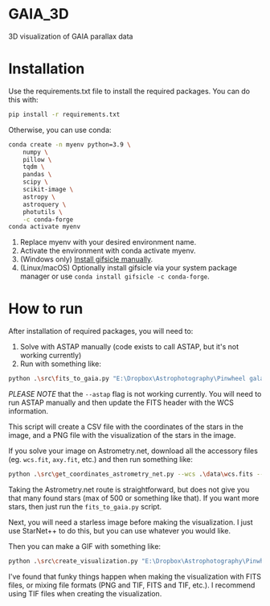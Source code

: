 # GAIA_3D
3D visualization of GAIA parallax data

# Installation
Use the requirements.txt file to install the required packages. You can do this with:
```bash
pip install -r requirements.txt
```
Otherwise, you can use conda:
```bash
conda create -n myenv python=3.9 \
    numpy \
    pillow \
    tqdm \
    pandas \
    scipy \
    scikit-image \
    astropy \
    astroquery \
    photutils \
    -c conda-forge
conda activate myenv
```
1. Replace myenv with your desired environment name.
2. Activate the environment with conda activate myenv.
3. (Windows only) [Install gifsicle manually](https://eternallybored.org/misc/gifsicle/).
4. (Linux/macOS) Optionally install gifsicle via your system package manager or use `conda install gifsicle -c conda-forge`.

# How to run
After installation of required packages, you will need to:
1. Solve with ASTAP manually (code exists to call ASTAP, but it's not working currently)
2. Run with something like:
```bash
python .\src\fits_to_gaia.py "E:\Dropbox\Astrophotography\Pinwheel galaxy\March 2025\pinwheel_temp-HaRGB_2-csc-crop-St-Starless.fits" -o "E:\Dropbox\Astrophotography\Pinwheel galaxy\March 2025\distances_updated.csv" -v --viz-output "E:\Dropbox\Astrophotography\Pinwheel galaxy\March 2025\distance_viz.png" -d --astap "C:\Program Files\astap\astap.exe"
```
*PLEASE NOTE* that the `--astap` flag is not working currently. You will need to run ASTAP manually and then update the FITS header with the WCS information.

This script will create a CSV file with the coordinates of the stars in the image, and a PNG file with the 
visualization of the stars in the image. 

If you solve your image on Astrometry.net, download all the accessory files (eg. `wcs.fit`, `axy.fit`, etc.) and 
then run something like:
```bash
python .\src\get_coordinates_astrometry_net.py --wcs .\data\wcs.fits --fits .\data\new-image.fits --image-radec .\data\image-radec.fits --axy .\data\axy.fits --output .\data\test_astrometry.csv -v --viz-output .\data\test_astrometry.png -d
```
Taking the Astrometry.net route is straightforward, but does not give you that many found stars (max of 500 or 
something like that). If you want more stars, then just run the `fits_to_gaia.py` script.

Next, you will need a starless image before making the visualization. I just use StarNet++ to do this, but you can 
use whatever you would like.

Then you can make a GIF with something like:
```bash
python .\src\create_visualization.py "E:\Dropbox\Astrophotography\Pinwheel galaxy\March 2025\distances_updated.csv" -i "E:\Dropbox\Astrophotography\Pinwheel galaxy\March 2025\pinwheel_temp-HaRGB_2-csc-crop-St-Starless.tif" -s "E:\Dropbox\Astrophotography\Pinwheel galaxy\March 2025\pinwheel_temp-HaRGB_2-csc-crop-St-Starless-no-stars.tif" -o "E:\Dropbox\Astrophotography\Pinwheel galaxy\March 2025\pinwheel_star_parallax_updated.gif" --parallax-mode enhanced --amplitude 100 --duration 50 --frames 30 --enhancement-factor 5
```

I've found that funky things happen when making the visualization with FITS files, or mixing file formats (PNG and 
TIF, FITS and TIF, etc.). I recommend using TIF files when creating the visualization.

